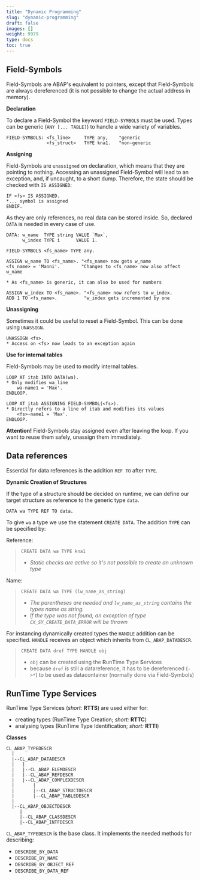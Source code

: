 ```yaml
---
title: "Dynamic Programming"
slug: "dynamic-programming"
draft: false
images: []
weight: 9979
type: docs
toc: true
---
```


## Field-Symbols
Field-Symbols are ABAP's equivalent to pointers, except that Field-Symbols are always dereferenced (it is not possible to change the actual address in memory).

**Declaration**

To declare a Field-Symbol the keyword `FIELD-SYMBOLS` must be used. Types can be generic (`ANY [... TABLE]`) to handle a wide variety of variables.

    FIELD-SYMBOLS: <fs_line>     TYPE any,    "generic
                   <fs_struct>   TYPE kna1.   "non-generic

**Assigning**

Field-Symbols are `unassigned` on declaration, which means that they are pointing to nothing. Accessing an unassigned Field-Symbol will lead to an exception, and, if uncaught, to a short dump. Therefore, the state should be checked with `IS ASSIGNED`:

    IF <fs> IS ASSIGNED.
    *... symbol is assigned
    ENDIF.

As they are only references, no real data can be stored inside. So, declared `DATA` is needed in every case of use.

    DATA: w_name  TYPE string VALUE `Max`,
          w_index TYPE i      VALUE 1.
     
    FIELD-SYMBOLS <fs_name> TYPE any.

    ASSIGN w_name TO <fs_name>. "<fs_name> now gets w_name
    <fs_name> = 'Manni'.        "Changes to <fs_name> now also affect w_name

    * As <fs_name> is generic, it can also be used for numbers

    ASSIGN w_index TO <fs_name>. "<fs_name> now refers to w_index.    
    ADD 1 TO <fs_name>.          "w_index gets incremented by one

**Unassigning**

Sometimes it could be useful to reset a Field-Symbol. This can be done using `UNASSIGN`.

    UNASSIGN <fs>.
    * Access on <fs> now leads to an exception again

**Use for internal tables**

Field-Symbols may be used to modify internal tables.

    LOOP AT itab INTO DATA(wa).
    * Only modifies wa_line
        wa-name1 = 'Max'. 
    ENDLOOP.    

    LOOP AT itab ASSIGNING FIELD-SYMBOL(<fs>).
    * Directly refers to a line of itab and modifies its values
        <fs>-name1 = 'Max'. 
    ENDLOOP.

**Attention!** Field-Symbols stay assigned even after leaving the loop. If you want to reuse them safely, unassign them immediately.

## Data references
Essential for data references is the addition `REF TO` after `TYPE`. 

**Dynamic Creation of Structures**

If the type of a structure should be decided on runtime, we can define our target structure as reference to the generic type `data`.

    DATA wa TYPE REF TO data.

To give `wa` a type we use the statement `CREATE DATA`. The addition `TYPE` can be specified by:

Reference:

> `CREATE DATA wa TYPE kna1`
> 
> - *Static checks are active so it's not possible to create an unknown type* 

Name:

> `CREATE DATA wa TYPE (lw_name_as_string)` 
> 
> - *The parentheses are needed and `lw_name_as_string` contains the types name as string.*
> - *If the type was not found, an exception of type `CX_SY_CREATE_DATA_ERROR` will be thrown*


For instancing dynamically created types the `HANDLE` addition can be specified. `HANDLE` receives an object which inherits from `CL_ABAP_DATADESCR`.

> `CREATE DATA dref TYPE HANDLE obj`
> - `obj` can be created using the **R**un**T**ime **T**ype **S**ervices
> - because `dref` is still a datareference, it has to be dereferenced (`->*`) to be used as datacontainer (normally done via Field-Symbols)


## RunTime Type Services
RunTime Type Services (*short:* **RTTS**) are used either for:
- creating types (RunTime Type Creation; *short:* **RTTC**) 
- analysing types (RunTime Type Identification; *short:* **RTTI**)

**Classes**

    CL_ABAP_TYPEDESCR 
      | 
      |--CL_ABAP_DATADESCR 
      |   | 
      |   |--CL_ABAP_ELEMDESCR 
      |   |--CL_ABAP_REFDESCR 
      |   |--CL_ABAP_COMPLEXDESCR 
      |       | 
      |       |--CL_ABAP_STRUCTDESCR 
      |       |--CL_ABAP_TABLEDESCR 
      | 
      |--CL_ABAP_OBJECTDESCR 
         | 
         |--CL_ABAP_CLASSDESCR 
         |--CL_ABAP_INTFDESCR

`CL_ABAP_TYPEDESCR` is the base class. It implements the needed methods for describing:

   - `DESCRIBE_BY_DATA`
   - `DESCRIBE_BY_NAME`
   - `DESCRIBE_BY_OBJECT_REF`
   - `DESCRIBE_BY_DATA_REF`


